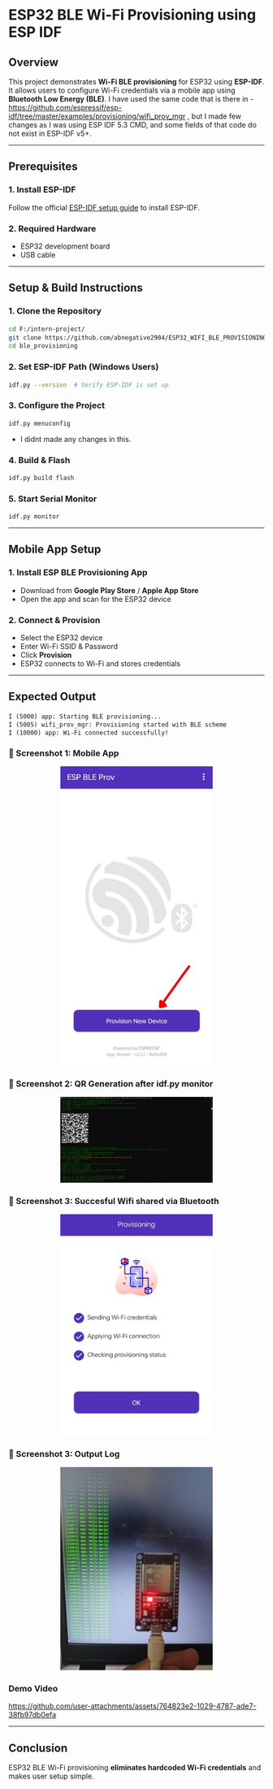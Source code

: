 # ESP32 BLE Wi-Fi Provisioning using ESP IDF

## Overview

This project demonstrates **Wi-Fi BLE provisioning** for ESP32 using **ESP-IDF**. It allows users to configure Wi-Fi credentials via a mobile app using **Bluetooth Low Energy (BLE)**. I have used the same code that is there in - https://github.com/espressif/esp-idf/tree/master/examples/provisioning/wifi_prov_mgr , but I made few changes as I was using ESP IDF 5.3 CMD, and some fields of that code do not exist in ESP-IDF v5+.

---

## Prerequisites

### **1. Install ESP-IDF**

Follow the official [ESP-IDF setup guide](https://docs.espressif.com/projects/esp-idf/en/latest/esp32/get-started/index.html) to install ESP-IDF.

### **2. Required Hardware**

- ESP32 development board
- USB cable

---

## Setup & Build Instructions

### **1. Clone the Repository**

```sh
cd F:/intern-project/
git clone https://github.com/abnegative2904/ESP32_WIFI_BLE_PROVISIONING.git ble_provisioning
cd ble_provisioning
```

### **2. Set ESP-IDF Path** (Windows Users)

```sh
idf.py --version  # Verify ESP-IDF is set up
```

### **3. Configure the Project**

```sh
idf.py menuconfig
```

- I didnt made any changes in this.

### **4. Build & Flash**

```sh
idf.py build flash
```

### **5. Start Serial Monitor**

```sh
idf.py monitor
```

---

## Mobile App Setup

### **1. Install ESP BLE Provisioning App**

- Download from **Google Play Store** / **Apple App Store**
- Open the app and scan for the ESP32 device

### **2. Connect & Provision**

- Select the ESP32 device
- Enter Wi-Fi SSID & Password
- Click **Provision**
- ESP32 connects to Wi-Fi and stores credentials

---

## Expected Output

```
I (5000) app: Starting BLE provisioning...
I (5005) wifi_prov_mgr: Provisioning started with BLE scheme
I (10000) app: Wi-Fi connected successfully!
```

### **📸 Screenshot 1: Mobile App**
<p align="center">
  <img src="assets_ble/Mobile_app.jpeg" width="300">
</p>



### **📸 Screenshot 2: QR Generation after idf.py monitor**
<p align="center">
<img src="assets_ble/QR_Code_Generated.png" width="300">
</p>

### **📸 Screenshot 3: Succesful Wifi shared via Bluetooth**
<p align="center">
<img src="assets_ble/ESP_BLE_PROV_SUCCESFUL.jpeg" width="300">
</p>

### **📸 Screenshot 3: Output Log**
<p align="center">
<img src="assets_ble/Hello_World_Log.jpeg" width="300">
</p>

### **Demo Video**
https://github.com/user-attachments/assets/764823e2-1029-4787-ade7-38fb97db0efa

---


## Conclusion

ESP32 BLE Wi-Fi provisioning **eliminates hardcoded Wi-Fi credentials** and makes user setup simple. 

